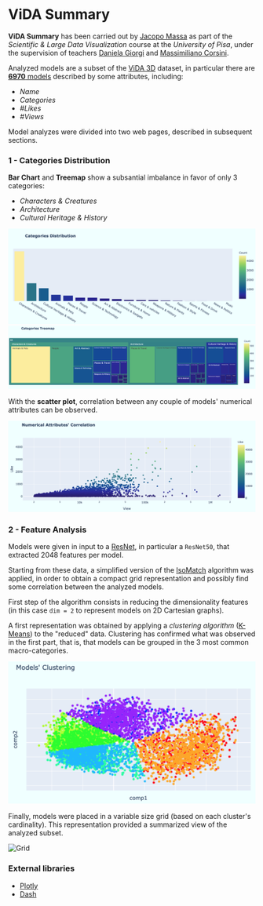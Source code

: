 # ViDA Summary

**ViDA Summary** has been carried out by 
[Jacopo Massa](https://jacopomassa.netlify.app) 
as part of the _Scientific & Large Data Visualization_ 
course at the _University of Pisa_, under the supervision of teachers
[Daniela Giorgi](http://vcg.isti.cnr.it/~giorgi/) and
[Massimiliano Corsini](http://vcg.isti.cnr.it/~corsini/).

Analyzed models are a subset of the
[ViDA 3D](http://vcg.isti.cnr.it/Publications/2020/AFBCPCG20/) dataset, 
in particular there are [**6970** models](https://www.dropbox.com/sh/bazjfdx7d40oy2j/AAD7RGjB-Nw4YRPTbE4Dku6ca?dl=0) described by some attributes, including:

- _Name_
- _Categories_
- _\#Likes_
- _\#Views_

Model analyzes were divided into two web pages, described in
subsequent sections.

### 1 - Categories Distribution

**Bar Chart** and **Treemap** show a subsantial imbalance 
in favor of only 3 categories:

- _Characters & Creatures_
- _Architecture_
- _Cultural Heritage & History_

![Bar Chart](https://github.com/jacopo-massa/vida-summary/blob/main/data/static/barchart.png)
![Treemap](https://github.com/jacopo-massa/vida-summary/blob/main/data/static/treemap.png)

With the **scatter plot**, correlation between any couple of 
models' numerical attributes can be observed.

![Scatter plot](https://github.com/jacopo-massa/vida-summary/blob/main/data/static/scatterplot.png)

### 2 - Feature Analysis

Models were given in input to a
[ResNet](https://en.wikipedia.org/wiki/Residual_neural_network),
in particular a `ResNet50`, that extracted 2048 features per model.

Starting from these data, a simplified version of 
the [IsoMatch](https://gfx.cs.princeton.edu/pubs/Fried_2015_ICI/index.php) 
algorithm was applied, in order to obtain a compact grid representation and
possibly find some correlation between the analyzed models.

First step of the algorithm consists in reducing the dimensionality
features (in this case `dim = 2` to represent models on 2D 
Cartesian graphs).

A first representation was obtained by applying a _clustering algorithm_ 
([K-Means](https://it.wikipedia.org/wiki/K-means))
to the "reduced" data. Clustering has confirmed what was observed
in the first part, that is, that models can be grouped 
in the 3 most common macro-categories.

![Scatter plot Clusters](https://github.com/jacopo-massa/vida-summary/blob/main/data/static/scatterplot2.png)

Finally, models were placed in a variable size grid 
(based on each cluster's cardinality).
This representation provided a summarized view of the analyzed subset.

![Grid](https://github.com/jacopo-massa/vida-summary/blob/main/data/static/grid.png)

### External libraries

 - [Plotly](https://plotly.com/) 
 - [Dash](https://plotly.com/dash/)
